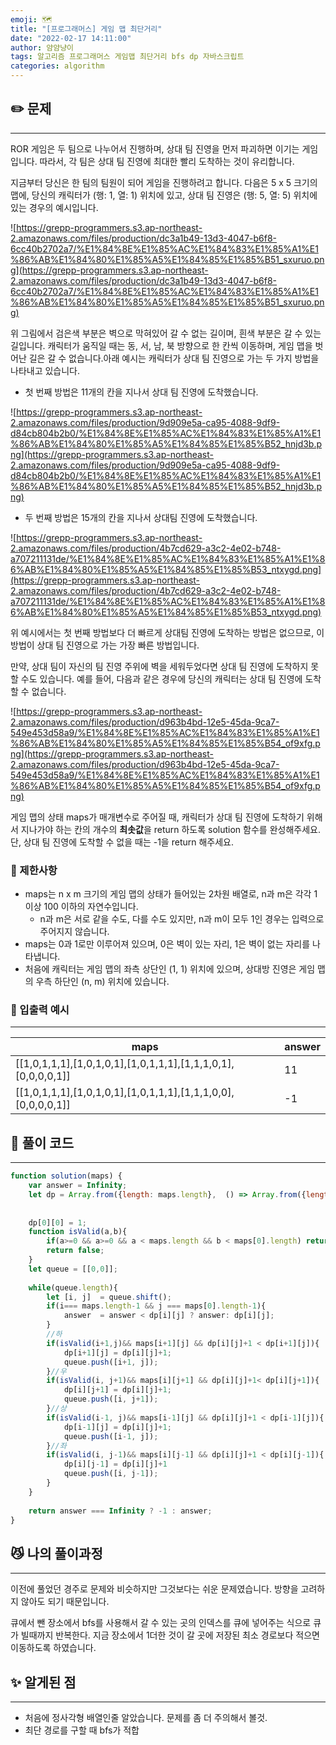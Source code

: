 ```yaml
---
emoji: 🗺
title: "[프로그래머스] 게임 맵 최단거리"
date: "2022-02-17 14:11:00"
author: 얌얌냥이
tags: 알고리즘 프로그래머스 게임맵 최단거리 bfs dp 자바스크립트 
categories: algorithm
---
```



## **✏️** 문제

---

ROR 게임은 두 팀으로 나누어서 진행하며, 상대 팀 진영을 먼저 파괴하면 이기는 게임입니다. 따라서, 각 팀은 상대 팀 진영에 최대한 빨리 도착하는 것이 유리합니다.

지금부터 당신은 한 팀의 팀원이 되어 게임을 진행하려고 합니다. 다음은 5 x 5 크기의 맵에, 당신의 캐릭터가 (행: 1, 열: 1) 위치에 있고, 상대 팀 진영은 (행: 5, 열: 5) 위치에 있는 경우의 예시입니다.

![https://grepp-programmers.s3.ap-northeast-2.amazonaws.com/files/production/dc3a1b49-13d3-4047-b6f8-6cc40b2702a7/%E1%84%8E%E1%85%AC%E1%84%83%E1%85%A1%E1%86%AB%E1%84%80%E1%85%A5%E1%84%85%E1%85%B51_sxuruo.png](https://grepp-programmers.s3.ap-northeast-2.amazonaws.com/files/production/dc3a1b49-13d3-4047-b6f8-6cc40b2702a7/%E1%84%8E%E1%85%AC%E1%84%83%E1%85%A1%E1%86%AB%E1%84%80%E1%85%A5%E1%84%85%E1%85%B51_sxuruo.png)

위 그림에서 검은색 부분은 벽으로 막혀있어 갈 수 없는 길이며, 흰색 부분은 갈 수 있는 길입니다. 캐릭터가 움직일 때는 동, 서, 남, 북 방향으로 한 칸씩 이동하며, 게임 맵을 벗어난 길은 갈 수 없습니다.아래 예시는 캐릭터가 상대 팀 진영으로 가는 두 가지 방법을 나타내고 있습니다.

- 첫 번째 방법은 11개의 칸을 지나서 상대 팀 진영에 도착했습니다.

![https://grepp-programmers.s3.ap-northeast-2.amazonaws.com/files/production/9d909e5a-ca95-4088-9df9-d84cb804b2b0/%E1%84%8E%E1%85%AC%E1%84%83%E1%85%A1%E1%86%AB%E1%84%80%E1%85%A5%E1%84%85%E1%85%B52_hnjd3b.png](https://grepp-programmers.s3.ap-northeast-2.amazonaws.com/files/production/9d909e5a-ca95-4088-9df9-d84cb804b2b0/%E1%84%8E%E1%85%AC%E1%84%83%E1%85%A1%E1%86%AB%E1%84%80%E1%85%A5%E1%84%85%E1%85%B52_hnjd3b.png)

- 두 번째 방법은 15개의 칸을 지나서 상대팀 진영에 도착했습니다.

![https://grepp-programmers.s3.ap-northeast-2.amazonaws.com/files/production/4b7cd629-a3c2-4e02-b748-a707211131de/%E1%84%8E%E1%85%AC%E1%84%83%E1%85%A1%E1%86%AB%E1%84%80%E1%85%A5%E1%84%85%E1%85%B53_ntxygd.png](https://grepp-programmers.s3.ap-northeast-2.amazonaws.com/files/production/4b7cd629-a3c2-4e02-b748-a707211131de/%E1%84%8E%E1%85%AC%E1%84%83%E1%85%A1%E1%86%AB%E1%84%80%E1%85%A5%E1%84%85%E1%85%B53_ntxygd.png)

위 예시에서는 첫 번째 방법보다 더 빠르게 상대팀 진영에 도착하는 방법은 없으므로, 이 방법이 상대 팀 진영으로 가는 가장 빠른 방법입니다.

만약, 상대 팀이 자신의 팀 진영 주위에 벽을 세워두었다면 상대 팀 진영에 도착하지 못할 수도 있습니다. 예를 들어, 다음과 같은 경우에 당신의 캐릭터는 상대 팀 진영에 도착할 수 없습니다.

![https://grepp-programmers.s3.ap-northeast-2.amazonaws.com/files/production/d963b4bd-12e5-45da-9ca7-549e453d58a9/%E1%84%8E%E1%85%AC%E1%84%83%E1%85%A1%E1%86%AB%E1%84%80%E1%85%A5%E1%84%85%E1%85%B54_of9xfg.png](https://grepp-programmers.s3.ap-northeast-2.amazonaws.com/files/production/d963b4bd-12e5-45da-9ca7-549e453d58a9/%E1%84%8E%E1%85%AC%E1%84%83%E1%85%A1%E1%86%AB%E1%84%80%E1%85%A5%E1%84%85%E1%85%B54_of9xfg.png)

게임 맵의 상태 maps가 매개변수로 주어질 때, 캐릭터가 상대 팀 진영에 도착하기 위해서 지나가야 하는 칸의 개수의 **최솟값**을 return 하도록 solution 함수를 완성해주세요. 단, 상대 팀 진영에 도착할 수 없을 때는 -1을 return 해주세요.

### **🚨** 제한사항

- maps는 n x m 크기의 게임 맵의 상태가 들어있는 2차원 배열로, n과 m은 각각 1 이상 100 이하의 자연수입니다.
    - n과 m은 서로 같을 수도, 다를 수도 있지만, n과 m이 모두 1인 경우는 입력으로 주어지지 않습니다.
- maps는 0과 1로만 이루어져 있으며, 0은 벽이 있는 자리, 1은 벽이 없는 자리를 나타냅니다.
- 처음에 캐릭터는 게임 맵의 좌측 상단인 (1, 1) 위치에 있으며, 상대방 진영은 게임 맵의 우측 하단인 (n, m) 위치에 있습니다.

### 📌 입출력 예시

---

| maps | answer |
| --- | --- |
| [[1,0,1,1,1],[1,0,1,0,1],[1,0,1,1,1],[1,1,1,0,1],[0,0,0,0,1]] | 11 |
| [[1,0,1,1,1],[1,0,1,0,1],[1,0,1,1,1],[1,1,1,0,0],[0,0,0,0,1]] | -1 |

## **🤔** 풀이 코드

---

```jsx
function solution(maps) {
    var answer = Infinity;
    let dp = Array.from({length: maps.length},  () => Array.from({length: maps[0].length}, () => Infinity));
    
    
    dp[0][0] = 1;
    function isValid(a,b){
        if(a>=0 && a>=0 && a < maps.length && b < maps[0].length) return true;
        return false;
    }
    let queue = [[0,0]];
    
    while(queue.length){
        let [i, j]  = queue.shift();
        if(i=== maps.length-1 && j === maps[0].length-1){
            answer  = answer < dp[i][j] ? answer: dp[i][j];
        }
        //하
        if(isValid(i+1,j)&& maps[i+1][j] && dp[i][j]+1 < dp[i+1][j]){
            dp[i+1][j] = dp[i][j]+1;
            queue.push([i+1, j]);
        }//우
        if(isValid(i, j+1)&& maps[i][j+1] && dp[i][j]+1< dp[i][j+1]){
            dp[i][j+1] = dp[i][j]+1;
            queue.push([i, j+1]);
        }//상
        if(isValid(i-1, j)&& maps[i-1][j] && dp[i][j]+1 < dp[i-1][j]){
            dp[i-1][j] = dp[i][j]+1;
            queue.push([i-1, j]);
        }//좌
        if(isValid(i, j-1)&& maps[i][j-1] && dp[i][j]+1 < dp[i][j-1]){
            dp[i][j-1] = dp[i][j]+1
            queue.push([i, j-1]);
        }
    }
  
    return answer === Infinity ? -1 : answer;
}
```

## 😼 나의 풀이과정

---

이전에 풀었던 경주로 문제와 비슷하지만 그것보다는 쉬운 문제였습니다. 방향을 고려하지 않아도 되기 때문입니다.

큐에서 뺀 장소에서 bfs를 사용해서 갈 수 있는 곳의 인덱스를 큐에 넣어주는 식으로 큐가 빌때까지 반복한다. 지금 장소에서 1더한 것이 갈 곳에 저장된 최소 경로보다 적으면 이동하도록 하였습니다.

## ✨ 알게된 점

---

- 처음에 정사각형 배열인줄 알았습니다. 문제를 좀 더 주의해서 볼것.
- 최단 경로를 구할 때 bfs가 적합

```toc

```
